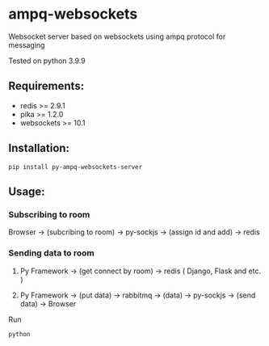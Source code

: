 # ampq-websockets
Websocket server based on websockets using ampq protocol for messaging

Tested on python 3.9.9

## Requirements:

* redis >= 2.9.1
* pika >= 1.2.0
* websockets >= 10.1


## Installation:
```
pip install py-ampq-websockets-server
```

## Usage:

### Subscribing to room
Browser -> (subcribing to room) -> py-sockjs -> (assign id and add) -> redis

### Sending data to room
1. Py Framework -> (get connect by room) -> redis
  (
    Django,
    Flask
    and etc.
  )

2. Py Framework -> (put data) -> rabbitmq -> (data) -> py-sockjs -> (send data) -> Browser

Run
```
python
```
